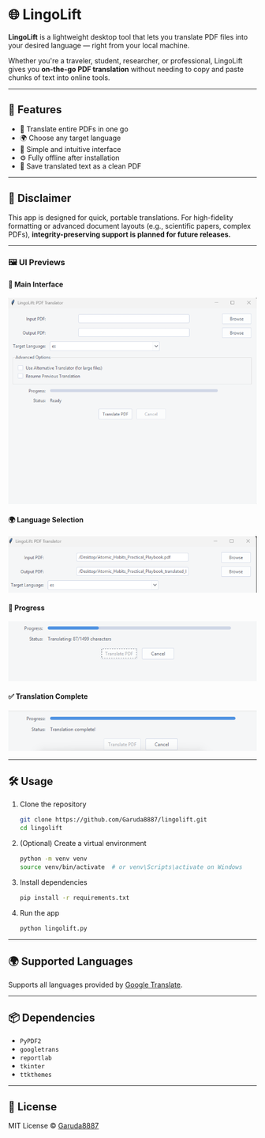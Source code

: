 # 🌐 LingoLift

**LingoLift** is a lightweight desktop tool that lets you translate PDF files into your desired language — right from your local machine.

Whether you're a traveler, student, researcher, or professional, LingoLift gives you **on-the-go PDF translation** without needing to copy and paste chunks of text into online tools.

---

## 🚀 Features

- 📄 Translate entire PDFs in one go
- 🌍 Choose any target language
- 🎯 Simple and intuitive interface
- ⚙️ Fully offline after installation
- 💾 Save translated text as a clean PDF

---

## 📝 Disclaimer

This app is designed for quick, portable translations. For high-fidelity formatting or advanced document layouts (e.g., scientific papers, complex PDFs), **integrity-preserving support is planned for future releases.**

---

### 🖼️ UI Previews

#### 🧭 Main Interface  
![UI](assets/ui.png)

#### 🌍 Language Selection  
![Target Language](assets/target_language.png)

#### 🔄 Progress  
![Progress](assets/progress.png)

#### ✅ Translation Complete  
![Success](assets/success.png)

---

## 🛠️ Usage

1. Clone the repository  
   ```bash
   git clone https://github.com/Garuda8887/lingolift.git
   cd lingolift
   ```

2. (Optional) Create a virtual environment  
   ```bash
   python -m venv venv
   source venv/bin/activate  # or venv\Scripts\activate on Windows
   ```

3. Install dependencies  
   ```bash
   pip install -r requirements.txt
   ```

4. Run the app  
   ```bash
   python lingolift.py
   ```

---

## 🌍 Supported Languages

Supports all languages provided by [Google Translate](https://cloud.google.com/translate/docs/languages).

---

## 📦 Dependencies

- `PyPDF2`
- `googletrans`
- `reportlab`
- `tkinter`
- `ttkthemes`

---

## 🤝 License

MIT License © [Garuda8887](https://github.com/Garuda8887)